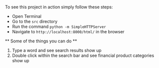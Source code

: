 To see this project in action simply follow these steps:
* Open Terminal
* Go to the `src` directory
* Run the command `python -m SimpleHTTPServer`
* Navigate to `http://localhost:8000/html/` in the browser

** Some of the things you can do **
1) Type a word and see search results show up
2) Double click within the search bar and see financial product categories show up
